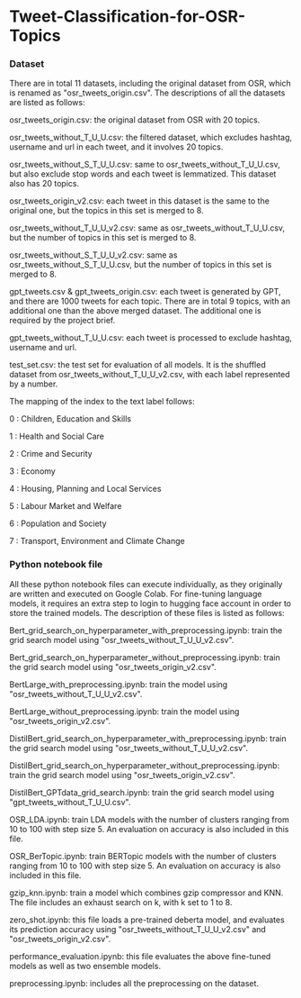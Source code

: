 # Tweet-Classification-for-OSR-Topics

### Dataset

There are in total 11 datasets, including the original dataset from OSR, which is renamed as "osr_tweets_origin.csv". The descriptions of all the datasets are listed as follows:

osr_tweets_origin.csv: the original dataset from OSR with 20 topics.

osr_tweets_without_T_U_U.csv: the filtered dataset, which excludes hashtag, username and url in each tweet, and it involves 20 topics.

osr_tweets_without_S_T_U_U.csv: same to osr_tweets_without_T_U_U.csv, but also exclude stop words and each tweet is lemmatized. This dataset also has 20 topics.

osr_tweets_origin_v2.csv: each tweet in this dataset is the same to the original one, but the topics in this set is merged to 8.

osr_tweets_without_T_U_U_v2.csv: same as osr_tweets_without_T_U_U.csv, but the number of topics in this set is merged to 8.

osr_tweets_without_S_T_U_U_v2.csv: same as osr_tweets_without_S_T_U_U.csv, but the number of topics in this set is merged to 8.

gpt_tweets.csv & gpt_tweets_origin.csv: each tweet is generated by GPT, and there are 1000 tweets for each topic. There are in total 9 topics, with an additional one than the above merged dataset. The additional one is required by the project brief.

gpt_tweets_without_T_U_U.csv: each tweet is processed to exclude hashtag, username and url.

test_set.csv: the test set for evaluation of all models. It is the shuffled dataset from osr_tweets_without_T_U_U_v2.csv, with each label represented by a number. 

The mapping of the index to the text label follows:

0 : Children, Education and Skills

1 : Health and Social Care

2 : Crime and Security

3 : Economy

4 : Housing, Planning and Local Services

5 : Labour Market and Welfare

6 : Population and Society

7 : Transport, Environment and Climate Change



###  Python notebook file

All these python notebook files can execute individually, as they originally are written and executed on Google Colab. For fine-tuning language models, it requires an extra step to login to hugging face account in order to store the trained models. The description of these files is listed as follows:

Bert_grid_search_on_hyperparameter_with_preprocessing.ipynb: train the grid search model using "osr_tweets_without_T_U_U_v2.csv".

Bert_grid_search_on_hyperparameter_without_preprocessing.ipynb: train the grid search model using "osr_tweets_origin_v2.csv".

BertLarge_with_preprocessing.ipynb: train the model using "osr_tweets_without_T_U_U_v2.csv".

BertLarge_without_preprocessing.ipynb: train the model using "osr_tweets_origin_v2.csv".

DistilBert_grid_search_on_hyperparameter_with_preprocessing.ipynb: train the grid search model using "osr_tweets_without_T_U_U_v2.csv".

DistilBert_grid_search_on_hyperparameter_without_preprocessing.ipynb: train the grid search model using "osr_tweets_origin_v2.csv".

DistilBert_GPTdata_grid_search.ipynb: train the grid search model using "gpt_tweets_without_T_U_U.csv".

OSR_LDA.ipynb: train LDA models with the number of clusters ranging from 10 to 100 with step size 5. An evaluation on accuracy is also included in this file.

OSR_BerTopic.ipynb: train BERTopic models with the number of clusters ranging from 10 to 100 with step size 5. An evaluation on accuracy is also included in this file.

gzip_knn.ipynb: train a model which combines gzip compressor and KNN. The file includes an exhaust search on k, with k set to 1 to 8.

zero_shot.ipynb: this file loads a pre-trained deberta model, and evaluates its prediction accuracy using "osr_tweets_without_T_U_U_v2.csv" and "osr_tweets_origin_v2.csv".

performance_evaluation.ipynb: this file evaluates the above fine-tuned models as well as two ensemble models.

preprocessing.ipynb: includes all the preprocessing on the dataset.



